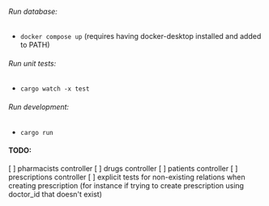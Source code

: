 ###### Run database:
- `docker compose up` (requires having docker-desktop installed and added to PATH)

###### Run unit tests:
- `cargo watch -x test`

###### Run development:
- `cargo run`

#### TODO:
[ ] pharmacists controller
[ ] drugs controller
[ ] patients controller
[ ] prescriptions controller
[ ] explicit tests for non-existing relations when creating prescription (for instance if trying to create prescription using doctor_id that doesn't exist)


